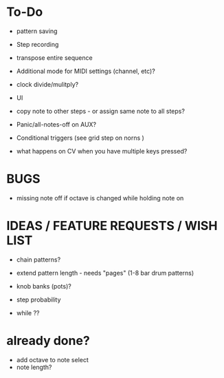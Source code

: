 # To-Do 

* pattern saving

* Step recording

* transpose entire sequence

* Additional mode for MIDI settings (channel, etc)?

* clock divide/mulitply?

* UI

* copy note to other steps - or assign same note to all steps?

* Panic/all-notes-off on AUX?

* Conditional triggers (see grid step on norns )

* what happens on CV when you have multiple keys pressed?


# BUGS

* missing note off if octave is changed while holding note on


# IDEAS / FEATURE REQUESTS / WISH LIST

* chain patterns?

* extend pattern length - needs "pages" (1-8 bar drum patterns)

* knob banks (pots)?

* step probability

* while ??


# already done?

* add octave to note select
* note length?
